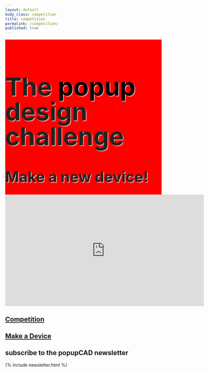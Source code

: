 ```yaml
---
layout: default
body_class: competition
title: competition
permalink: /competition/
published: true
---
```


<div class="section-wrapper alpha" data-center="background-position: 50% -100px;" data-top-bottom="background-position: 50% 300px;" data-anchor-target=".alpha">
  <section>
  <h1 class="centered">The <strong>popup</strong> design challenge</h1>
  <h2 class="centered">Make a new device!</h2>
  </section>
</div>

<div class="section-wrapper bravo">
  <section>
    <div class="centered">
      <iframe src="https://player.vimeo.com/video/131475762?title=0&byline=0&portrait=0" width="640" height="360" frameborder="0" webkitallowfullscreen mozallowfullscreen allowfullscreen></iframe>
    </div>
  </section>
</div>

<div class="section-wrapper delta">
  <section>
    <div class="half centered">
      <h2><a href ="{{site.url}}/contest/introduction">Competition</a></h2>
    </div>
    <div class="half centered omega">
      <h2><a href ="{{site.url}}/tutorials/introduction">Make a Device</a></h2>
    </div>
  </section>
</div>

<div class="section-wrapper charlie">
  <section>
    <h1 class="centered">subscribe to the popupCAD newsletter</h1>
    {% include newsletter.html %}
  </section>
</div>
















<style>
header,.alpha{
  background:red;
  }
.alpha strong
  {
    color:#000;
  }

.alpha h1
  {
    color:#222;
    font-size:5rem;
    line-height: 5rem;
    text-shadow: 
      2px 2px 2px rgba(255,255,255,.8);
  }
.alpha h2
  {
    color:#222;
    font-size:3rem;
    line-height: 3rem;
    text-shadow: 
      2px 2px 2px rgba(255,255,255,.8);
  }

.alpha
{
  background:url({{ site.image_dir }}/printapede_desktop.jpg) no-repeat;
  -webkit-background-size: cover;
  -moz-background-size: cover;
  -o-background-size: cover;
  background-size: cover;

  overflow:hidden;
  height:500px;

}
header a:link,header a:visited{color:white}
</style>
